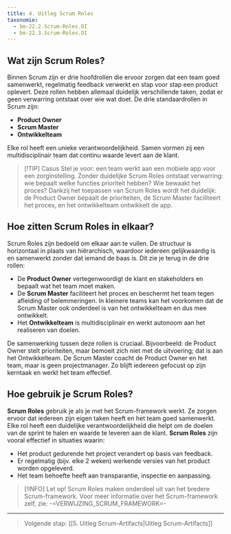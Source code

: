```yaml
---
title: 4. Uitleg Scrum Roles
taxonomie:
  - bm-22.2.Scrum-Roles.OI
  - bm-22.3.Scrum-Roles.OI
---
```


## Wat zijn Scrum Roles?
Binnen Scrum zijn er drie hoofdrollen die ervoor zorgen dat een team goed samenwerkt, regelmatig feedback verwerkt en stap voor stap een product oplevert. Deze rollen hebben allemaal duidelijk verschillende taken, zodat er geen verwarring ontstaat over wie wat doet. De drie standaardrollen in Scrum zijn:
- **Product Owner**
- **Scrum Master**
- **Ontwikkelteam**

Elke rol heeft een unieke verantwoordelijkheid. Samen vormen zij een multidisciplinair team dat continu waarde levert aan de klant.

> [!TIP] Casus
> Stel je voor: een team werkt aan een mobiele app voor een zorginstelling. Zonder duidelijke Scrum Roles ontstaat verwarring: wie bepaalt welke functies prioriteit hebben? Wie bewaakt het proces? Dankzij het toepassen van Scrum Roles wordt het duidelijk: de Product Owner bepaalt de prioriteiten, de Scrum Master faciliteert het proces, en het ontwikkelteam ontwikkelt de app.

## Hoe zitten Scrum Roles in elkaar?
Scrum Roles zijn bedoeld om elkaar aan te vullen. De structuur is horizontaal in plaats van hiërarchisch, waardoor iedereen gelijkwaardig is en samenwerkt zonder dat iemand de baas is. Dit zie je terug in de drie rollen:
- De **Product Owner** vertegenwoordigt de klant en stakeholders en bepaalt wat het team moet maken.
- De **Scrum Master** faciliteert het proces en beschermt het team tegen afleiding of belemmeringen. In kleinere teams kan het voorkomen dat de Scrum Master ook onderdeel is van het ontwikkelteam en dus mee ontwikkelt.
- Het **Ontwikkelteam** is multidisciplinair en werkt autonoom aan het realiseren van doelen.

De samenwerking tussen deze rollen is cruciaal. Bijvoorbeeld: de Product Owner stelt prioriteiten, maar bemoeit zich niet met de uitvoering; dat is aan het Ontwikkelteam. De Scrum Master coacht de Product Owner en het team, maar is geen projectmanager. Zo blijft iedereen gefocust op zijn kerntaak en werkt het team effectief.

## Hoe gebruik je Scrum Roles?
**Scrum Roles** gebruik je als je met het Scrum-framework werkt. Ze zorgen ervoor dat iedereen zijn eigen taken heeft en het team goed samenwerkt. Elke rol heeft een duidelijke verantwoordelijkheid die helpt om de doelen van de sprint te halen en waarde te leveren aan de klant.
**Scrum Roles** zijn vooral effectief in situaties waarin:
- Het product gedurende het project verandert op basis van feedback.
- Er regelmatig (bijv. elke 2 weken) werkende versies van het product worden opgeleverd.
- Het team behoefte heeft aan transparantie, inspectie en aanpassing.

> [!INFO] Let op!
> Scrum Roles maken onderdeel uit van het bredere Scrum-framework. Voor meer informatie over het Scrum-framework zelf, zie: -=VERWIJZING_SCRUM_FRAMEWORK=-

---

> Volgende stap: [[5. Uitleg Scrum-Artifacts|Uitleg Scrum-Artifacts]]
